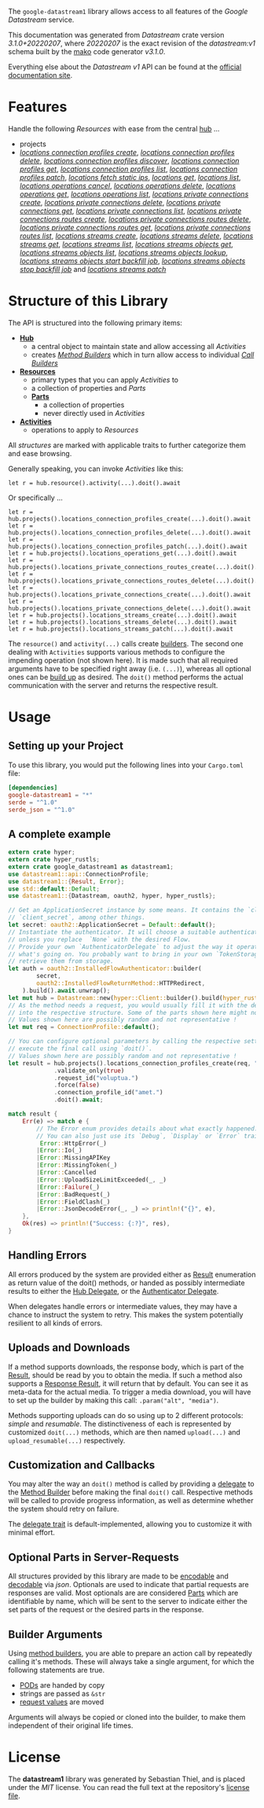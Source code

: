 <!---
DO NOT EDIT !
This file was generated automatically from 'src/mako/api/README.md.mako'
DO NOT EDIT !
-->
The `google-datastream1` library allows access to all features of the *Google Datastream* service.

This documentation was generated from *Datastream* crate version *3.1.0+20220207*, where *20220207* is the exact revision of the *datastream:v1* schema built by the [mako](http://www.makotemplates.org/) code generator *v3.1.0*.

Everything else about the *Datastream* *v1* API can be found at the
[official documentation site](https://cloud.google.com/datastream/).
# Features

Handle the following *Resources* with ease from the central [hub](https://docs.rs/google-datastream1/3.1.0+20220207/google_datastream1/Datastream) ... 

* projects
 * [*locations connection profiles create*](https://docs.rs/google-datastream1/3.1.0+20220207/google_datastream1/api::ProjectLocationConnectionProfileCreateCall), [*locations connection profiles delete*](https://docs.rs/google-datastream1/3.1.0+20220207/google_datastream1/api::ProjectLocationConnectionProfileDeleteCall), [*locations connection profiles discover*](https://docs.rs/google-datastream1/3.1.0+20220207/google_datastream1/api::ProjectLocationConnectionProfileDiscoverCall), [*locations connection profiles get*](https://docs.rs/google-datastream1/3.1.0+20220207/google_datastream1/api::ProjectLocationConnectionProfileGetCall), [*locations connection profiles list*](https://docs.rs/google-datastream1/3.1.0+20220207/google_datastream1/api::ProjectLocationConnectionProfileListCall), [*locations connection profiles patch*](https://docs.rs/google-datastream1/3.1.0+20220207/google_datastream1/api::ProjectLocationConnectionProfilePatchCall), [*locations fetch static ips*](https://docs.rs/google-datastream1/3.1.0+20220207/google_datastream1/api::ProjectLocationFetchStaticIpCall), [*locations get*](https://docs.rs/google-datastream1/3.1.0+20220207/google_datastream1/api::ProjectLocationGetCall), [*locations list*](https://docs.rs/google-datastream1/3.1.0+20220207/google_datastream1/api::ProjectLocationListCall), [*locations operations cancel*](https://docs.rs/google-datastream1/3.1.0+20220207/google_datastream1/api::ProjectLocationOperationCancelCall), [*locations operations delete*](https://docs.rs/google-datastream1/3.1.0+20220207/google_datastream1/api::ProjectLocationOperationDeleteCall), [*locations operations get*](https://docs.rs/google-datastream1/3.1.0+20220207/google_datastream1/api::ProjectLocationOperationGetCall), [*locations operations list*](https://docs.rs/google-datastream1/3.1.0+20220207/google_datastream1/api::ProjectLocationOperationListCall), [*locations private connections create*](https://docs.rs/google-datastream1/3.1.0+20220207/google_datastream1/api::ProjectLocationPrivateConnectionCreateCall), [*locations private connections delete*](https://docs.rs/google-datastream1/3.1.0+20220207/google_datastream1/api::ProjectLocationPrivateConnectionDeleteCall), [*locations private connections get*](https://docs.rs/google-datastream1/3.1.0+20220207/google_datastream1/api::ProjectLocationPrivateConnectionGetCall), [*locations private connections list*](https://docs.rs/google-datastream1/3.1.0+20220207/google_datastream1/api::ProjectLocationPrivateConnectionListCall), [*locations private connections routes create*](https://docs.rs/google-datastream1/3.1.0+20220207/google_datastream1/api::ProjectLocationPrivateConnectionRouteCreateCall), [*locations private connections routes delete*](https://docs.rs/google-datastream1/3.1.0+20220207/google_datastream1/api::ProjectLocationPrivateConnectionRouteDeleteCall), [*locations private connections routes get*](https://docs.rs/google-datastream1/3.1.0+20220207/google_datastream1/api::ProjectLocationPrivateConnectionRouteGetCall), [*locations private connections routes list*](https://docs.rs/google-datastream1/3.1.0+20220207/google_datastream1/api::ProjectLocationPrivateConnectionRouteListCall), [*locations streams create*](https://docs.rs/google-datastream1/3.1.0+20220207/google_datastream1/api::ProjectLocationStreamCreateCall), [*locations streams delete*](https://docs.rs/google-datastream1/3.1.0+20220207/google_datastream1/api::ProjectLocationStreamDeleteCall), [*locations streams get*](https://docs.rs/google-datastream1/3.1.0+20220207/google_datastream1/api::ProjectLocationStreamGetCall), [*locations streams list*](https://docs.rs/google-datastream1/3.1.0+20220207/google_datastream1/api::ProjectLocationStreamListCall), [*locations streams objects get*](https://docs.rs/google-datastream1/3.1.0+20220207/google_datastream1/api::ProjectLocationStreamObjectGetCall), [*locations streams objects list*](https://docs.rs/google-datastream1/3.1.0+20220207/google_datastream1/api::ProjectLocationStreamObjectListCall), [*locations streams objects lookup*](https://docs.rs/google-datastream1/3.1.0+20220207/google_datastream1/api::ProjectLocationStreamObjectLookupCall), [*locations streams objects start backfill job*](https://docs.rs/google-datastream1/3.1.0+20220207/google_datastream1/api::ProjectLocationStreamObjectStartBackfillJobCall), [*locations streams objects stop backfill job*](https://docs.rs/google-datastream1/3.1.0+20220207/google_datastream1/api::ProjectLocationStreamObjectStopBackfillJobCall) and [*locations streams patch*](https://docs.rs/google-datastream1/3.1.0+20220207/google_datastream1/api::ProjectLocationStreamPatchCall)




# Structure of this Library

The API is structured into the following primary items:

* **[Hub](https://docs.rs/google-datastream1/3.1.0+20220207/google_datastream1/Datastream)**
    * a central object to maintain state and allow accessing all *Activities*
    * creates [*Method Builders*](https://docs.rs/google-datastream1/3.1.0+20220207/google_datastream1/client::MethodsBuilder) which in turn
      allow access to individual [*Call Builders*](https://docs.rs/google-datastream1/3.1.0+20220207/google_datastream1/client::CallBuilder)
* **[Resources](https://docs.rs/google-datastream1/3.1.0+20220207/google_datastream1/client::Resource)**
    * primary types that you can apply *Activities* to
    * a collection of properties and *Parts*
    * **[Parts](https://docs.rs/google-datastream1/3.1.0+20220207/google_datastream1/client::Part)**
        * a collection of properties
        * never directly used in *Activities*
* **[Activities](https://docs.rs/google-datastream1/3.1.0+20220207/google_datastream1/client::CallBuilder)**
    * operations to apply to *Resources*

All *structures* are marked with applicable traits to further categorize them and ease browsing.

Generally speaking, you can invoke *Activities* like this:

```Rust,ignore
let r = hub.resource().activity(...).doit().await
```

Or specifically ...

```ignore
let r = hub.projects().locations_connection_profiles_create(...).doit().await
let r = hub.projects().locations_connection_profiles_delete(...).doit().await
let r = hub.projects().locations_connection_profiles_patch(...).doit().await
let r = hub.projects().locations_operations_get(...).doit().await
let r = hub.projects().locations_private_connections_routes_create(...).doit().await
let r = hub.projects().locations_private_connections_routes_delete(...).doit().await
let r = hub.projects().locations_private_connections_create(...).doit().await
let r = hub.projects().locations_private_connections_delete(...).doit().await
let r = hub.projects().locations_streams_create(...).doit().await
let r = hub.projects().locations_streams_delete(...).doit().await
let r = hub.projects().locations_streams_patch(...).doit().await
```

The `resource()` and `activity(...)` calls create [builders][builder-pattern]. The second one dealing with `Activities` 
supports various methods to configure the impending operation (not shown here). It is made such that all required arguments have to be 
specified right away (i.e. `(...)`), whereas all optional ones can be [build up][builder-pattern] as desired.
The `doit()` method performs the actual communication with the server and returns the respective result.

# Usage

## Setting up your Project

To use this library, you would put the following lines into your `Cargo.toml` file:

```toml
[dependencies]
google-datastream1 = "*"
serde = "^1.0"
serde_json = "^1.0"
```

## A complete example

```Rust
extern crate hyper;
extern crate hyper_rustls;
extern crate google_datastream1 as datastream1;
use datastream1::api::ConnectionProfile;
use datastream1::{Result, Error};
use std::default::Default;
use datastream1::{Datastream, oauth2, hyper, hyper_rustls};

// Get an ApplicationSecret instance by some means. It contains the `client_id` and 
// `client_secret`, among other things.
let secret: oauth2::ApplicationSecret = Default::default();
// Instantiate the authenticator. It will choose a suitable authentication flow for you, 
// unless you replace  `None` with the desired Flow.
// Provide your own `AuthenticatorDelegate` to adjust the way it operates and get feedback about 
// what's going on. You probably want to bring in your own `TokenStorage` to persist tokens and
// retrieve them from storage.
let auth = oauth2::InstalledFlowAuthenticator::builder(
        secret,
        oauth2::InstalledFlowReturnMethod::HTTPRedirect,
    ).build().await.unwrap();
let mut hub = Datastream::new(hyper::Client::builder().build(hyper_rustls::HttpsConnector::with_native_roots().https_or_http().enable_http1().enable_http2().build()), auth);
// As the method needs a request, you would usually fill it with the desired information
// into the respective structure. Some of the parts shown here might not be applicable !
// Values shown here are possibly random and not representative !
let mut req = ConnectionProfile::default();

// You can configure optional parameters by calling the respective setters at will, and
// execute the final call using `doit()`.
// Values shown here are possibly random and not representative !
let result = hub.projects().locations_connection_profiles_create(req, "parent")
             .validate_only(true)
             .request_id("voluptua.")
             .force(false)
             .connection_profile_id("amet.")
             .doit().await;

match result {
    Err(e) => match e {
        // The Error enum provides details about what exactly happened.
        // You can also just use its `Debug`, `Display` or `Error` traits
         Error::HttpError(_)
        |Error::Io(_)
        |Error::MissingAPIKey
        |Error::MissingToken(_)
        |Error::Cancelled
        |Error::UploadSizeLimitExceeded(_, _)
        |Error::Failure(_)
        |Error::BadRequest(_)
        |Error::FieldClash(_)
        |Error::JsonDecodeError(_, _) => println!("{}", e),
    },
    Ok(res) => println!("Success: {:?}", res),
}

```
## Handling Errors

All errors produced by the system are provided either as [Result](https://docs.rs/google-datastream1/3.1.0+20220207/google_datastream1/client::Result) enumeration as return value of
the doit() methods, or handed as possibly intermediate results to either the 
[Hub Delegate](https://docs.rs/google-datastream1/3.1.0+20220207/google_datastream1/client::Delegate), or the [Authenticator Delegate](https://docs.rs/yup-oauth2/*/yup_oauth2/trait.AuthenticatorDelegate.html).

When delegates handle errors or intermediate values, they may have a chance to instruct the system to retry. This 
makes the system potentially resilient to all kinds of errors.

## Uploads and Downloads
If a method supports downloads, the response body, which is part of the [Result](https://docs.rs/google-datastream1/3.1.0+20220207/google_datastream1/client::Result), should be
read by you to obtain the media.
If such a method also supports a [Response Result](https://docs.rs/google-datastream1/3.1.0+20220207/google_datastream1/client::ResponseResult), it will return that by default.
You can see it as meta-data for the actual media. To trigger a media download, you will have to set up the builder by making
this call: `.param("alt", "media")`.

Methods supporting uploads can do so using up to 2 different protocols: 
*simple* and *resumable*. The distinctiveness of each is represented by customized 
`doit(...)` methods, which are then named `upload(...)` and `upload_resumable(...)` respectively.

## Customization and Callbacks

You may alter the way an `doit()` method is called by providing a [delegate](https://docs.rs/google-datastream1/3.1.0+20220207/google_datastream1/client::Delegate) to the 
[Method Builder](https://docs.rs/google-datastream1/3.1.0+20220207/google_datastream1/client::CallBuilder) before making the final `doit()` call. 
Respective methods will be called to provide progress information, as well as determine whether the system should 
retry on failure.

The [delegate trait](https://docs.rs/google-datastream1/3.1.0+20220207/google_datastream1/client::Delegate) is default-implemented, allowing you to customize it with minimal effort.

## Optional Parts in Server-Requests

All structures provided by this library are made to be [encodable](https://docs.rs/google-datastream1/3.1.0+20220207/google_datastream1/client::RequestValue) and 
[decodable](https://docs.rs/google-datastream1/3.1.0+20220207/google_datastream1/client::ResponseResult) via *json*. Optionals are used to indicate that partial requests are responses 
are valid.
Most optionals are are considered [Parts](https://docs.rs/google-datastream1/3.1.0+20220207/google_datastream1/client::Part) which are identifiable by name, which will be sent to 
the server to indicate either the set parts of the request or the desired parts in the response.

## Builder Arguments

Using [method builders](https://docs.rs/google-datastream1/3.1.0+20220207/google_datastream1/client::CallBuilder), you are able to prepare an action call by repeatedly calling it's methods.
These will always take a single argument, for which the following statements are true.

* [PODs][wiki-pod] are handed by copy
* strings are passed as `&str`
* [request values](https://docs.rs/google-datastream1/3.1.0+20220207/google_datastream1/client::RequestValue) are moved

Arguments will always be copied or cloned into the builder, to make them independent of their original life times.

[wiki-pod]: http://en.wikipedia.org/wiki/Plain_old_data_structure
[builder-pattern]: http://en.wikipedia.org/wiki/Builder_pattern
[google-go-api]: https://github.com/google/google-api-go-client

# License
The **datastream1** library was generated by Sebastian Thiel, and is placed 
under the *MIT* license.
You can read the full text at the repository's [license file][repo-license].

[repo-license]: https://github.com/Byron/google-apis-rsblob/main/LICENSE.md
